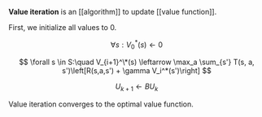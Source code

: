 **Value iteration** is an [[algorithm]] to update [[value function]].

First, we initialize all values to 0.

$$
\forall s: V_0^*(s) \leftarrow 0 \tag{Initialization}
$$

$$
\forall s \in S:\quad V_{i+1}^\*(s) \leftarrow \max_a \sum_{s'} T(s, a, s')\left[R(s,a,s') + \gamma V_i^*(s')\right]
$$

$$
U_{k+1} \leftarrow B U_{k}
$$

Value iteration converges to the optimal value function.
